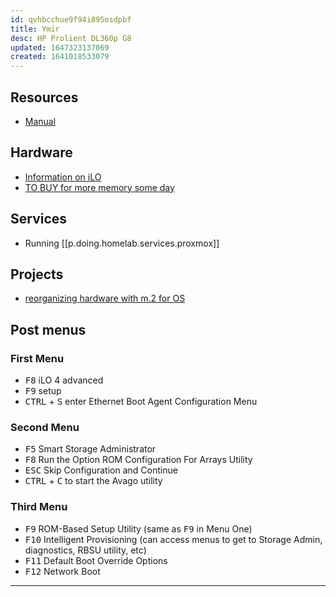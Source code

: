 ```yaml
---
id: qvhbcchue9f94i895osdpbf
title: Ymir
desc: HP Prolient DL360p G8
updated: 1647323137069
created: 1641018533079
---
```


## Resources

- [Manual](assets/pdfs/hp-dl360p-g8-manual.pdf)

## Hardware

- [Information on iLO][1]
- [TO BUY for more memory some day][3]

## Services

- Running [[p.doing.homelab.services.proxmox]]

## Projects

- [reorganizing hardware with m.2 for OS][2]

## Post menus

### First Menu

- <kbd>F8</kbd> iLO 4 advanced
- <kbd>F9</kbd> setup
- <kbd>CTRL</kbd> + <kbd>S</kbd> enter Ethernet Boot Agent Configuration Menu

### Second Menu

- <kbd>F5</kbd> Smart Storage Administrator
- <kbd>F8</kbd> Run the Option ROM Configuration For Arrays Utility
- <kbd>ESC</kbd> Skip Configuration and Continue
- <kbd>CTRL</kbd> + <kbd>C</kbd> to start the Avago utility

### Third Menu

- <kbd>F9</kbd> ROM-Based Setup Utility (same as <kbd>F9</kbd> in Menu One)
- <kbd>F10</kbd> Intelligent Provisioning (can access menus to get to Storage Admin, diagnostics, RBSU utility, etc)
- <kbd>F11</kbd> Default Boot Override Options
- <kbd>F12</kbd> Network Boot

---

[1]: https://en.wikipedia.org/wiki/HP_Integrated_Lights-Out
[2]: https://www.reddit.com/r/homelab/comments/t5na4v/comment/hz66dwy/?utm_source=share&utm_medium=web2x&context=3
[3]: https://www.ebay.com/itm/222462491975?hash=item33cbcc3d47:g:Ks4AAOSwNZRfLGSf
